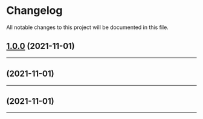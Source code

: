 <!--- BEGIN HEADER -->
# Changelog

All notable changes to this project will be documented in this file.
<!--- END HEADER -->

## [1.0.0](https://github.com/Sm1lEE/test/compare/bf5b9772c39bc09bced4db3f5501862e1ce2cc3f...v1.0.0) (2021-11-01)

---

## [](https://github.com/Sm1lEE/test/compare/...v) (2021-11-01)

---

## [](https://github.com/Sm1lEE/test/compare/...v) (2021-11-01)

---


